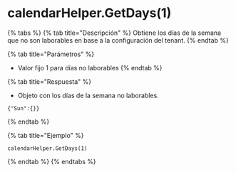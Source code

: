 # calendarHelper.GetDays(1)

{% tabs %}
{% tab title="Descripción" %}
Obtiene los días de la semana que no son laborables en base a la configuración del tenant.
{% endtab %}

{% tab title="Parámetros" %}
* Valor fijo 1 para días no laborables
{% endtab %}

{% tab title="Respuesta" %}
* Objeto con los días de la semana no laborables.
```
{"Sun":{}}
```
{% endtab %}

{% tab title="Ejemplo" %}
```
calendarHelper.GetDays(1)
```
{% endtab %}
{% endtabs %}
